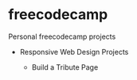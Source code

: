 # freecodecamp
Personal freecodecamp projects

<ul>
  <li>Responsive Web Design Projects</li>
    <ul>
      <li>Build a Tribute Page</li>
    </ul>
</ul>
